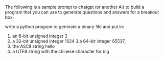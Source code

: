 The following is a sample prompt to chatgpt (or another AI) to build a program that you can use to generate questions and answers for a breakout box.

write a python program to generate a binary file and put in:
1. an 8-bit unsigned integer 3
2. a 32-bit unsigned  integer 1024
3.a 64-bit integer 65537,
4. the ASCII string hello
5.  a UTF8 string with the chinese character for big
